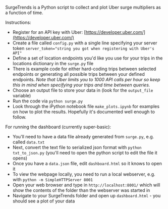 SurgeTrends is a Python script to collect and plot Uber surge multipliers as a function of time.

Instructions:
* Register for an API key with Uber: [https://developer.uber.com/](https://developer.uber.com/)
* Create a file called `config.py` with a single line specifying your server token ```server_token="string you got when registering with Uber's API"```
* Define a set of location endpoints you'd like you use for your trips in the locations dictionary in the `surge.py` file
* There is example code for either hard-coding trips between selected endpoints or generating all possible trips between your defined endpoints. _Note that Uber limits you to 1000 API calls per hour so keep this in mind when specifying your trips and time between queries._
* Choose an output file to store your data in (look for the `output_file` variable)
* Run the code via `python surge.py`
* Look through the iPython notebook file `make_plots.ipynb` for examples on how to plot the results. Hopefully it's documented well enough to follow.

For running the dashboard (currently super-basic):
* You'll need to have a data file already generated from `surge.py`, e.g. called `data.txt`
* Next, convert the text file to serialized json format with `python txt_to_json.py` (you'll need to open the python script to edit the file it opens)
* Once you have a `data.json` file, edit `dashboard.html` so it knows to open it
* To view the webpage locally, you need to run a local webserver, e.g. with `python -m SimpleHTTPServer 8001`
* Open your web browser and type in `http://localhost:8001/` which will show the contents of the folder than the webserver was started in
* Navigate to your SurgeTrends folder and open up `dashboard.html` - you should see a plot of your data